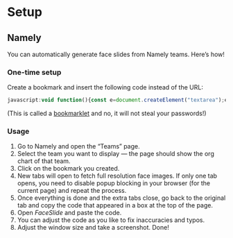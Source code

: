 # Setup

## Namely

You can automatically generate face slides from Namely teams. Here’s how!

### One-time setup

Create a bookmark and insert the following code instead of the URL:

```javascript
javascript:void function(){const e=document.createElement("textarea");e.style.display="block",document.querySelector("section > .inner_holder").prepend(e);const t=[].slice.call(document.querySelectorAll(".position")).filter(function(e){return!e.querySelector("a.position-box").classList.contains("is_open")}),n=[];t.forEach(function(e){const t=window.open(e.querySelector("a.position-box").href);t.onload=function(){const o=t.document.querySelector(".profile-hero-image").src;n.push({name:e.querySelector(".full-name").textContent,position:e.querySelector(".job-title").textContent,face:o}),t.close()}});const o=document.querySelector("h1").textContent.replace("Group: ",""),c=setInterval(function(){n.length==t.length%26%26(e.value="%23 "+o+"\n\n"+n.map(function(e){return"* "+e.name+", "+e.position+" ![picture]("+e.face+")"}).join("\n"),clearInterval(c),alert("Done!"))},1e3)}();
```

(This is called a [bookmarklet](https://en.wikipedia.org/wiki/Bookmarklet) and no, it will not steal your passwords!)

### Usage

1. Go to Namely and open the “Teams” page.
2. Select the team you want to display — the page should show the org chart of that team.
3. Click on the bookmark you created.
4. New tabs will open to fetch full resolution face images. If only one tab opens, you need to disable popup blocking in your browser (for the current page) and repeat the process.
5. Once everything is done and the extra tabs close, go back to the original tab and copy the code that appeared in a box at the top of the page.
6. Open *FaceSlide* and paste the code.
7. You can adjust the code as you like to fix inaccuracies and typos.
8. Adjust the window size and take a screenshot. Done!